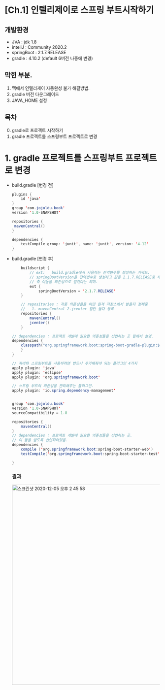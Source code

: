 # [Ch.1] 인텔리제이로 스프링 부트시작하기

## 개발환경 
- JVA : jdk 1.8 
- inteliJ : Community 2020.2 
- springBoot : 2.1.7.RELEASE
- gradle :  4.10.2  (default 6버전 나중에 변경)


## 막힌 부분. 
1. 맥에서 인텔리제이 자동완성 불가 해결방법.
2. gradle 버전 다운그레이드 
3. JAVA_HOME 설정 



## 목차
0.  gradle로 프로젝트 시작하기 
1.  gradle 프로젝트를 스프링부트 프로젝트로 변경 




# 1. gradle 프로젝트를 스프링부트 프로젝트로 변경

- build.gradle [변경 전]  
    ~~~java
    plugins {
        id 'java'
    }
    group 'com.jojoldu.book'
    version '1.0-SNAPSHOT'
    
    repositories {
     mavenCentral()
    }

    dependencies {
        testCompile group: 'junit', name: 'junit', version: '4.12'
    }

    ~~~
- build.gradle [변경 후]
    ~~~java
        buildscript {
            // ext:   build.gradle에서 사용하는 전역변수를 설정하는 키워드.
            // springBootVersion을 전역변수로 생성하고 값을 2.1.7.RELEASE로 하겠다. 
            // 즉 이놈을 의존성으로 받겠다는 의미.
            ext {
                springBootVersion = '2.1.7.RELEASE'
        }

        // repositories : 각종 의존성들을 어떤 원격 저장소에서 받을지 정해줌
        //   1. mavenCentral 2.jcenter 일단 둘다 등록
        repositories {
            mavenCentral()
            jcenter()
        }

    // dependencies : 프로젝트 개발에 필요한 의존성들을 선언하는 곳 밑에서 설명. 
    dependencies {
        classpath("org.springframework.boot:spring-boot-gradle-plugin:${springBootVersion}")
        }
    }

    // 자바와 스프링부트를 사용하려면 반드시 추가해줘야 되는 플러그인 4가지
    apply plugin: 'java'
    apply plugin: 'eclipse'
    apply plugin: 'org.springframework.boot'

    // 스프링 부트의 의존성을 관리해주는 플러그인. 
    apply plugin: 'io.spring.dependency-management'


    group 'com.jojoldu.book'
    version '1.0-SNAPSHOT'
    sourceCompatibility = 1.8

    repositories {
        mavenCentral()
    }
    // dependencies : 프로젝트 개발에 필요한 의존성들을 선언하는 곳.
    // 이 둘을 받도록 선언되어있음.  
    dependencies {
        compile ('org.springframework.boot:spring-boot-starter-web')
        testCompile('org.springframework.boot:spring-boot-starter-test')

    }
    ~~~
    
    ### 결과
    <img width="650" alt="스크린샷 2020-12-05 오후 2 45 58" src="https://user-images.githubusercontent.com/33523029/101236741-f0946f80-3716-11eb-98b3-d8f96e0d294b.png">

